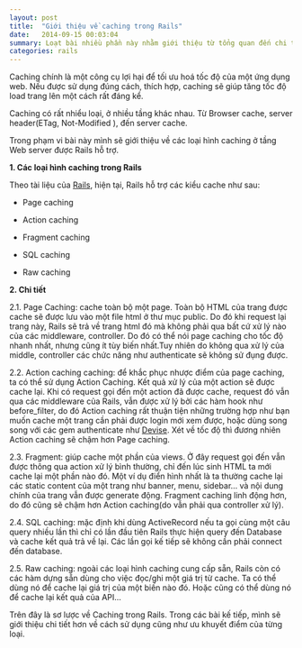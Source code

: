 ```yaml
---
layout: post
title:  "Giới thiệu về caching trong Rails"
date:   2014-09-15 00:03:04
summary: Loạt bài nhiều phần này nhằm giới thiệu từ tổng quan đến chi tiết, cũng như cách cài đặt sử dụng các loại hình caching trong Rails. Trong phần đầu, mình xin giới thiệu sơ lược về caching trong Rails.
categories: rails
---
```


Caching chính là một công cụ lợi hại để tối ưu hoá tốc độ của một ứng dụng web. Nếu được sử dụng đúng cách, thích hợp, caching sẽ giúp tăng tốc độ
load trang lên một cách rất đáng kể.

Caching có rất nhiểu loại, ở nhiều tầng khác nhau. Từ Browser cache, server header(ETag, Not-Modified
), đến server cache.

Trong phạm vi bài này mình sẽ giới thiệu về các loại hình caching ở tầng Web server được Rails hỗ trợ.

__1. Các loại hình caching trong Rails__

Theo tài liệu của [Rails](http://guides.rubyonrails.org/caching_with_rails.html), hiện tại, Rails hỗ trợ các kiểu cache như sau:

  - Page caching

  - Action caching

  - Fragment caching

  - SQL caching
  
  - Raw caching

__2. Chi tiết__

2.1. Page Caching: cache toàn bộ một page. Toàn bộ HTML của trang được cache sẽ được lưu vào một file html ở thư mục public. Do đó khi request lại trang này, Rails sẽ trả về trang html đó mà không phải qua bất cứ xử lý nào của các middleware, controller.
Do đó có thể nói page caching cho tốc độ nhanh nhất, nhưng cũng ít tùy biến nhất.Tuy nhiên do không qua xử lý của middle, controller các chức năng như authenticate sẽ không sử đụng được.

2.2. Action caching caching: để khắc phục nhược điểm của page caching, ta có thể sử dụng Action Caching. Kết quả xử lý của một action sẽ được cache lại. Khi có request gọi đến một action đã được cache, request đó vẫn qua các middleware của Rails, vẫn được xử lý bởi các hàm hook như before_filter, do đó Action caching rất thuận tiện những trường hợp như bạn muốn cache một trang cần phải được login mới xem được, hoặc dùng song song với các gem authenticate như [Devise](https://github.com/plataformatec/devise). Xét về tốc độ thì đương nhiên Action caching sẽ chậm hơn Page caching.

2.3. Fragment: giúp cache một phần của views. Ở đây request gọi đến vẫn được thông qua action xử lý bình thường, chỉ đến lúc sinh HTML ta mới cache lại một phần nào đó. Một ví dụ điển hình nhất là ta thường cache lại các static content của một trang như banner, menu, sidebar… và nội dung chính của trang vẫn được generate động. Fragment caching linh động hơn, do đó cũng sẽ chậm hơn Action caching(do vẫn phải qua controller xử lý).

2.4. SQL caching: mặc định khi dùng ActiveRecord nếu ta gọi cùng một câu query nhiều lần thì chỉ có lần đầu tiên Rails thực hiện query đến Database và cache kết quả trả về lại. Các lần gọi kế tiếp sẽ không cần phải connect đến database.

2.5. Raw caching: ngoài các loại hình caching cung cấp sẵn, Rails còn có các hàm dựng sẵn dùng cho việc đọc/ghi một giá trị từ cache. Ta có thể dùng nó để cache lại giá trị của một biến nào đó. Hoặc cũng có thể dùng nó để cache lại kết quả của API...

Trên đây là sơ lược về Caching trong Rails. Trong các bài kế tiếp, mình sẽ giới thiệu chi tiết hơn về cách sử dụng cũng như ưu khuyết điểm của từng loại.
